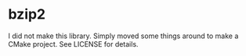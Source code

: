 # bzip2
I did not make this library. Simply moved some things around to make a CMake project. See LICENSE for details.
